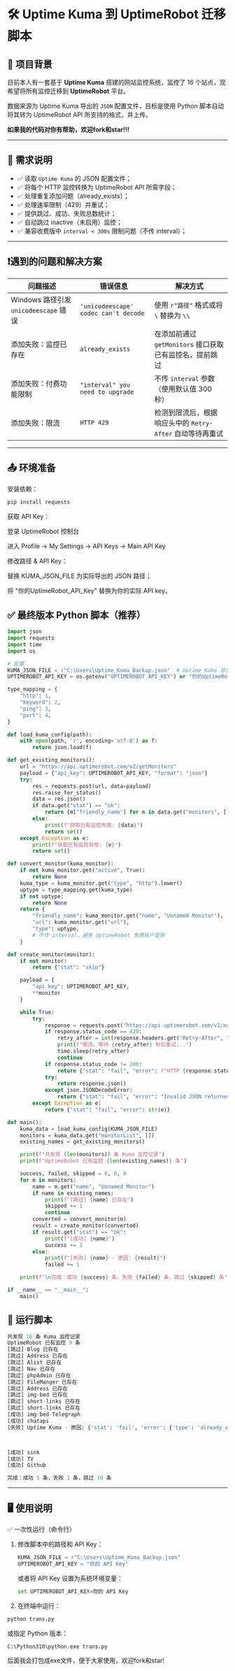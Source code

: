 # 🛠 Uptime Kuma 到 UptimeRobot 迁移脚本

## 📌 项目背景

目前本人有一套基于 **Uptime Kuma** 搭建的网站监控系统，监控了 16 个站点，现希望将所有监控迁移到 **UptimeRobot** 平台。

数据来源为 Uptime Kuma 导出的 `JSON` 配置文件，目标是使用 Python 脚本自动将其转为 UptimeRobot API 所支持的格式，并上传。

**如果我的代码对你有帮助，欢迎fork和star!!!**

---

## 📁 需求说明

- ✅ 读取 `Uptime Kuma` 的 JSON 配置文件；
- ✅ 将每个 HTTP 监控转换为 UptimeRobot API 所需字段；
- ✅ 处理重复添加问题（already_exists）；
- ✅ 处理速率限制（429）并重试；
- ✅ 提供跳过、成功、失败总数统计；
- ✅ 自动跳过 inactive（未启用）监控；
- ✅ 兼容收费版中 `interval < 300s` 限制问题（不传 interval）；

---

## ❗遇到的问题和解决方案

| 问题描述 | 错误信息 | 解决方式 |
|----------|----------|-----------|
| Windows 路径引发 `unicodeescape` 错误 | `'unicodeescape' codec can't decode` | 使用 `r"路径"` 格式或将 `\` 替换为 `\\` |
| 添加失败：监控已存在 | `already_exists` | 在添加前通过 `getMonitors` 接口获取已有监控名，提前跳过 |
| 添加失败：付费功能限制 | `"interval" you need to upgrade` | 不传 `interval` 参数（使用默认值 300 秒） |
| 添加失败：限流 | `HTTP 429` | 检测到限流后，根据响应头中的 `Retry-After` 自动等待再重试 |

---
## 📤 环境准备
安装依赖：
```bash
pip install requests
```
获取 API Key：

登录 UptimeRobot 控制台

进入 Profile → My Settings → API Keys → Main API Key

修改路径 & API Key：

替换 KUMA_JSON_FILE 为实际导出的 JSON 路径；

将 "你的UptimeRobot_API_Key" 替换为你的实际 API key。

## ✅ 最终版本 Python 脚本（推荐）

```python
import json
import requests
import time
import os

# 配置
KUMA_JSON_FILE = r"C:\Users\Uptime_Kuma_Backup.json"  # Uptime Kuma 导出 JSON 文件路径
UPTIMEROBOT_API_KEY = os.getenv("UPTIMEROBOT_API_KEY") or "你的UptimeRobot_API_Key"

type_mapping = {
    "http": 1,
    "keyword": 2,
    "ping": 3,
    "port": 4,
}

def load_kuma_config(path):
    with open(path, 'r', encoding='utf-8') as f:
        return json.load(f)

def get_existing_monitors():
    url = "https://api.uptimerobot.com/v2/getMonitors"
    payload = {"api_key": UPTIMEROBOT_API_KEY, "format": "json"}
    try:
        res = requests.post(url, data=payload)
        res.raise_for_status()
        data = res.json()
        if data.get("stat") == "ok":
            return {m["friendly_name"] for m in data.get("monitors", [])}
        else:
            print(f"获取已有监控失败: {data}")
            return set()
    except Exception as e:
        print(f"获取已有监控异常: {e}")
        return set()

def convert_monitor(kuma_monitor):
    if not kuma_monitor.get("active", True):
        return None
    kuma_type = kuma_monitor.get("type", "http").lower()
    uptype = type_mapping.get(kuma_type)
    if not uptype:
        return None
    return {
        "friendly_name": kuma_monitor.get("name", "Unnamed Monitor"),
        "url": kuma_monitor.get("url"),
        "type": uptype,
        # 不传 interval，避免 UptimeRobot 免费账户受限
    }

def create_monitor(monitor):
    if not monitor:
        return {"stat": "skip"}

    payload = {
        "api_key": UPTIMEROBOT_API_KEY,
        **monitor
    }

    while True:
        try:
            response = requests.post("https://api.uptimerobot.com/v2/newMonitor", data=payload)
            if response.status_code == 429:
                retry_after = int(response.headers.get("Retry-After", "30"))
                print(f"限流，等待 {retry_after} 秒后重试...")
                time.sleep(retry_after)
                continue
            if response.status_code != 200:
                return {"stat": "fail", "error": f"HTTP {response.status_code}: {response.text}"}
            try:
                return response.json()
            except json.JSONDecodeError:
                return {"stat": "fail", "error": "Invalid JSON returned", "raw": response.text}
        except Exception as e:
            return {"stat": "fail", "error": str(e)}

def main():
    kuma_data = load_kuma_config(KUMA_JSON_FILE)
    monitors = kuma_data.get("monitorList", [])
    existing_names = get_existing_monitors()

    print(f"共发现 {len(monitors)} 条 Kuma 监控记录")
    print(f"UptimeRobot 已有监控 {len(existing_names)} 条")

    success, failed, skipped = 0, 0, 0
    for m in monitors:
        name = m.get("name", "Unnamed Monitor")
        if name in existing_names:
            print(f"[跳过] {name} 已存在")
            skipped += 1
            continue
        converted = convert_monitor(m)
        result = create_monitor(converted)
        if result.get("stat") == "ok":
            print(f"[成功] {name}")
            success += 1
        else:
            print(f"[失败] {name} - 原因: {result}")
            failed += 1

    print(f"\n完成：成功 {success} 条，失败 {failed} 条，跳过 {skipped} 条")

if __name__ == "__main__":
    main()
```

## 📁 运行脚本
```py
共发现 16 条 Kuma 监控记录
UptimeRobot 已有监控 9 条
[跳过] Blog 已存在
[跳过] Address 已存在
[跳过] Alist 已存在
[跳过] Nav 已存在
[跳过] phpAdmin 已存在
[跳过] FileManger 已存在
[跳过] Address 已存在
[跳过] img-bed 已存在
[跳过] short-links 已存在
[跳过] short-links 已存在
[成功] img-bed-Telegraph
[成功] chatapi
[失败] Uptime Kuma - 原因: {'stat': 'fail', 'error': {'type': 'already_exists', 'message': 'monitor already exists.'}}



[成功] sink
[成功] TV
[成功] Github

完成：成功 5 条，失败 1 条，跳过 10 条
```
---

## 🖥 使用说明
✅ 一次性运行（命令行）

1. 修改脚本中的路径和 API Key：

   ```python
   KUMA_JSON_FILE = r"C:\Users\Uptime_Kuma_Backup.json"
   UPTIMEROBOT_API_KEY = "你的 API Key"
   ```
   或者将 API Key 设置为系统环境变量：
    ```python
    set UPTIMEROBOT_API_KEY=你的 API Key
    ```
2. 在终端中运行：
```bash
python trans.py
```
或指定 Python 版本：
```bash
C:\Python310\python.exe trans.py
```


后面我会打包成exe文件，便于大家使用，欢迎fork和star!
